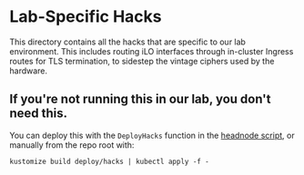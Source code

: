 # Lab-Specific Hacks

This directory contains all the hacks that are specific to our lab environment. This includes routing iLO interfaces through in-cluster Ingress routes for TLS termination, to sidestep the vintage ciphers used by the hardware.

## If you're not running this in our lab, you don't need this.

You can deploy this with the `DeployHacks` function in the [headnode script](/scripts/script.sh), or manually from the repo root with:

```shell
kustomize build deploy/hacks | kubectl apply -f -
```
